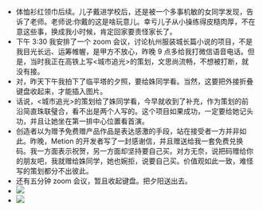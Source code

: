 - 体恤衫红领巾后续。儿子戴进学校后，还是被一个多事机敏的女同学发现，告诉了老师。老师说:你戴的这是啥玩意儿。幸亏儿子从小操练得皮糙肉厚，不在意这些事，换成我小时候，肯定回家要责怪家长了。
- 下午 3:30 我安排了一个 zoom 会议，讨论杭州服装城长篇小说的项目，不是我目光长远、运筹帷幄，是甲方不放心，昨晚 9 点多给我打微信语音电话。但是，当时我正在高铁上写<城市追光>的策划，文思尚流畅，不想被打断，就没有接。
- 对，昨天下午我拍下了临平塔的夕照，要给姝同学看。当然，这要把外接折叠键盘收起来，才能插入图片。
- 话说，<城市追光>的策划给了姝同学看，今早就收到了补充，作为策划的前沿简直珠联璧合，看不出是两个人写的。这个项目如果成功，一定要给她记头功，并且让她坐在第一排中心位置看首演。
- 创造者以为赠予免费赠产品作品是表达感激的手段，站在接受者一方并非如此。昨晚，Metion 的开发者写了一封感谢信，并且赠送给我一套免费兑换码。我一方面表示祝贺，另一方面却坚持要自己买。对方无奈，说把码赠给你的朋友吧，我就赠给姝同学，她也婉拒，说要自己买。价值观如此一致，难怪写的策划都分不出彼此。
- 还有五分钟 zoom 会议，暂且收起键盘。把夕阳送出去。
- ![](./_image/2020-11-06/9571443587629f3a96352d626e2a8e4b.jpeg)
- ![](./_image/2020-11-06/1cdb4415d55f43dd633e5ee9b2d6c313.jpeg)
